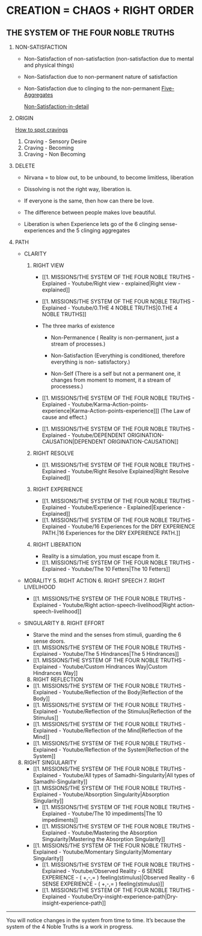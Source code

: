 # CREATION = CHAOS + RIGHT ORDER

## THE SYSTEM OF THE FOUR NOBLE TRUTHS

1. NON-SATISFACTION

   - Non-Satisfaction of non-satisfaction (non-satisfaction due to mental and physical things)
   - Non-Satisfaction due to non-permanent nature of satisfaction
   - Non-Satisfaction due to clinging to the non-permanent [Five-Aggregates](Five-Aggregates.md)

     [Non-Satisfaction-in-detail](Non-Satisfaction-in-detail.md)


1. ORIGIN

     [How to spot cravings](How-to-spot-cravings.md)
     1. Craving - Sensory Desire
     2. Craving - Becoming
     3. Craving - Non Becoming

2. DELETE
      - Nirvana = to blow out, to be unbound, to become limitless, liberation

     - Dissolving is not the right way, liberation is. 
     - If everyone is the same, then how can there be love.
     - The difference between people makes love beautiful.

     - Liberation is when Experience lets go of the 6 clinging sense-experiences and the 5 clinging aggregates 

3. PATH

   - CLARITY
     1. RIGHT VIEW

          - [[1. MISSIONS/THE SYSTEM OF THE FOUR NOBLE TRUTHS - Explained - Youtube/Right view - explained|Right view - explained]]

         - [[1. MISSIONS/THE SYSTEM OF THE FOUR NOBLE TRUTHS - Explained - Youtube/0.THE 4 NOBLE TRUTHS|0.THE 4 NOBLE TRUTHS]]

         - The three marks of existence
         
             - Non-Permanence ( Reality is non-permanent, just a stream of processes.)
             
             - Non-Satisfaction (Everything is conditioned, therefore everything is non-                                         satisfactory.)
             
             - Non-Self (There is a self but not a permanent one, it changes from moment to                    moment, it a stream of processess.)

         - [[1. MISSIONS/THE SYSTEM OF THE FOUR NOBLE TRUTHS - Explained - Youtube/Karma-Action-points-experience|Karma-Action-points-experience]]] (The Law of cause and effect.)


         - [[1. MISSIONS/THE SYSTEM OF THE FOUR NOBLE TRUTHS - Explained - Youtube/DEPENDENT ORIGINATION-CAUSATION|DEPENDENT ORIGINATION-CAUSATION]]
     
	 2. RIGHT RESOLVE
	     - [[1. MISSIONS/THE SYSTEM OF THE FOUR NOBLE TRUTHS - Explained - Youtube/Right Resolve Explained|Right Resolve Explained]]
	 
	 3. RIGHT EXPERIENCE
	     - [[1. MISSIONS/THE SYSTEM OF THE FOUR NOBLE TRUTHS - Explained - Youtube/Experience - Explained|Experience - Explained]]
		 - [[1. MISSIONS/THE SYSTEM OF THE FOUR NOBLE TRUTHS - Explained - Youtube/16 Experiences for the DRY EXPERIENCE PATH.|16 Experiences for the DRY EXPERIENCE PATH.]]
	       

     4. RIGHT LIBERATION
         - Reality is a simulation, you must escape from it.
         - [[1. MISSIONS/THE SYSTEM OF THE FOUR NOBLE TRUTHS - Explained - Youtube/The 10 Fetters|The 10 Fetters]]

   - MORALITY
     5. RIGHT ACTION
     6. RIGHT SPEECH
     7. RIGHT LIVELIHOOD

      - [[1. MISSIONS/THE SYSTEM OF THE FOUR NOBLE TRUTHS - Explained - Youtube/Right action-speech-livelihood|Right action-speech-livelihood]]

   - SINGULARITY
     8. RIGHT EFFORT
      - Starve the mind and the senses from stimuli, guarding the 6 sense doors.
      - [[1. MISSIONS/THE SYSTEM OF THE FOUR NOBLE TRUTHS - Explained - Youtube/The 5 Hindrances|The 5 Hindrances]]
      - [[1. MISSIONS/THE SYSTEM OF THE FOUR NOBLE TRUTHS - Explained - Youtube/Custom Hindrances Way|Custom Hindrances Way]]

     8. RIGHT REFLECTION
       - [[1. MISSIONS/THE SYSTEM OF THE FOUR NOBLE TRUTHS - Explained - Youtube/Reflection of the Body|Reflection of the Body]]
       - [[1. MISSIONS/THE SYSTEM OF THE FOUR NOBLE TRUTHS - Explained - Youtube/Reflection of the Stimulus|Reflection of the Stimulus]]
       - [[1. MISSIONS/THE SYSTEM OF THE FOUR NOBLE TRUTHS - Explained - Youtube/Reflection of the Mind|Reflection of the Mind]]
       - [[1. MISSIONS/THE SYSTEM OF THE FOUR NOBLE TRUTHS - Explained - Youtube/Reflection of the System|Reflection of the System]]
    
    8. RIGHT SINGULARITY
       - [[1. MISSIONS/THE SYSTEM OF THE FOUR NOBLE TRUTHS - Explained - Youtube/All types of Samadhi-Singularity|All types of Samadhi-Singularity]]
       - [[1. MISSIONS/THE SYSTEM OF THE FOUR NOBLE TRUTHS - Explained - Youtube/Absorption Singularity|Absorption Singularity]]
         - [[1. MISSIONS/THE SYSTEM OF THE FOUR NOBLE TRUTHS - Explained - Youtube/The 10 impediments|The 10 impediments]]
         - [[1. MISSIONS/THE SYSTEM OF THE FOUR NOBLE TRUTHS - Explained - Youtube/Mastering the Absorption Singularity|Mastering the Absorption Singularity]]
       - [[1. MISSIONS/THE SYSTEM OF THE FOUR NOBLE TRUTHS - Explained - Youtube/Momentary Singularity|Momentary Singularity]]
         - [[1. MISSIONS/THE SYSTEM OF THE FOUR NOBLE TRUTHS - Explained - Youtube/Observed Reality - 6 SENSE EXPERIENCE - ( +,-,= ) feeling(stimulus)|Observed Reality - 6 SENSE EXPERIENCE - ( +,-,= ) feeling(stimulus)]]
         - [[1. MISSIONS/THE SYSTEM OF THE FOUR NOBLE TRUTHS - Explained - Youtube/Dry-insight-experience-path|Dry-insight-experience-path]]
        

-----------------

You will notice changes in the system  from time to time. It’s because the system of the 4 Noble Truths is a work in progress.
